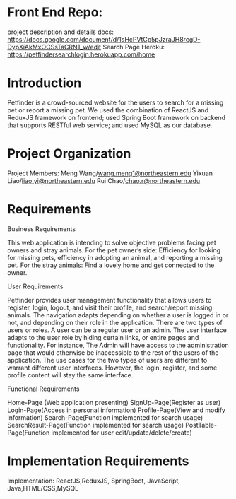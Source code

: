 # Front End Repo:

project description and details docs: https://docs.google.com/document/d/1sHcPVtCp5pJzraJH8rcgD-DypXiAkMxOCSsTaCRN1_w/edit
Search Page Heroku: https://petfindersearchlogin.herokuapp.com/home



# Introduction

Petfinder is a crowd-sourced website for the users to search for a missing pet or report a missing pet. We used the combination of ReactJS and ReduxJS framework on frontend; used Spring Boot framework on backend that supports RESTful web service; and used MySQL as our database.


# Project Organization

Project Members:
Meng Wang/wang.meng1@northeastern.edu
Yixuan Liao/liao.yi@northeastern.edu
Rui Chao/chao.r@northeastern.edu


# Requirements

Business Requirements 

This web application is intending to solve objective problems facing pet owners and stray animals.
For the pet owner’s side: Efficiency for looking for missing pets, efficiency in adopting an animal, and reporting a missing pet.
For the stray animals: Find a lovely home and get connected to the owner.


User Requirements

Petfinder provides user management functionality that allows users to register, login, logout, and visit their profile, and search/report missing animals. The navigation adapts depending on whether a user is logged in or not, and depending on their role in the application. There are two types of users or roles. A user can be a regular user or an admin. 
The user interface adapts to the user role by hiding certain links, or entire pages and functionality. For instance, The Admin will have access to the administration page that would otherwise be inaccessible to the rest of the users of the application. The use cases for the two types of users are different to warrant different user interfaces. However, the login, register, and some profile content will stay the same interface.


Functional Requirements

Home-Page (Web application presenting)
SignUp-Page(Register as user)
Login-Page(Access in personal information)
Profile-Page(View and modify information)
Search-Page(Function implemented for search usage)
SearchResult-Page(Function implemented for search usage)
PostTable-Page(Function implemented for user edit/update/delete/create)


# Implementation Requirements
Implementation: ReactJS,ReduxJS, SpringBoot, JavaScript, Java,HTML/CSS,MySQL

